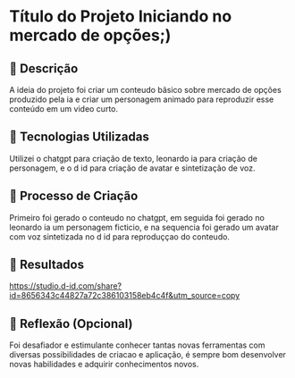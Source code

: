 # Título do Projeto Iniciando no mercado de opções;)

## 📒 Descrição
A ideia do projeto foi criar um conteudo bãsico sobre mercado de opções produzido pela ia e criar um personagem animado para reproduzir esse conteúdo em um video curto. 

## 🤖 Tecnologias Utilizadas
Utilizei o chatgpt para criação de texto, leonardo ia para criação de personagem, e o d id para criação de avatar e sintetização de voz.

## 🧐 Processo de Criação
Primeiro foi gerado o conteudo no chatgpt, em seguida foi gerado no leonardo ia um personagem ficticio, e na sequencia foi gerado um avatar com voz sintetizada no d id para reproduççao do conteudo.

## 🚀 Resultados
https://studio.d-id.com/share?id=8656343c44827a72c386103158eb4c4f&utm_source=copy

## 💭 Reflexão (Opcional)
Foi desafiador e estimulante conhecer tantas novas ferramentas com diversas possibilidades de criacao e aplicação, é sempre bom desenvolver novas habilidades e adquirir conhecimentos novos.

